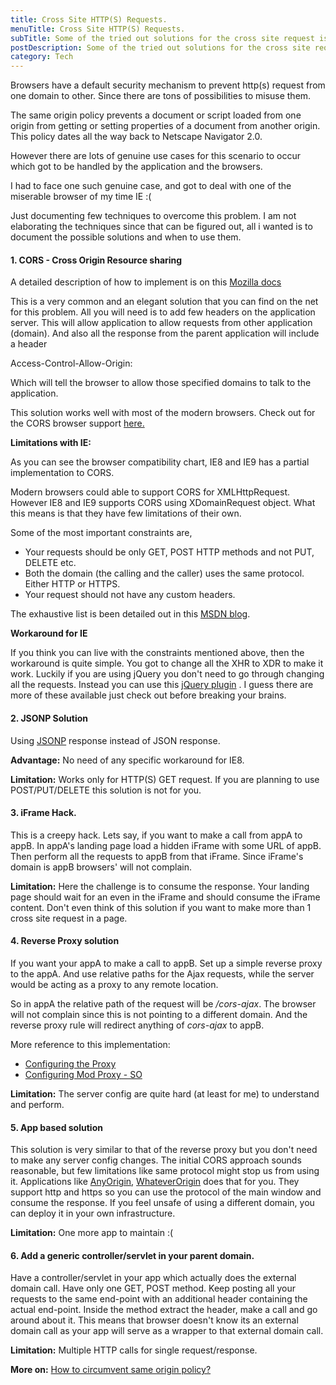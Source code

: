 ```yaml
---
title: Cross Site HTTP(S) Requests.
menuTitle: Cross Site HTTP(S) Requests.
subTitle: Some of the tried out solutions for the cross site request issue. Should be a good place to look out for which solution to be used under a circumstance.
postDescription: Some of the tried out solutions for the cross site request issue. Should be a good place to look out for which solution to be used under a circumstance.
category: Tech
---
```

Browsers have a default security mechanism to prevent http(s) request from one domain to other. Since there are tons of possibilities to misuse them.

The same origin policy prevents a document or script loaded from one origin from getting or setting properties of a document from another origin. This policy dates all the way back to Netscape Navigator 2.0.

However there are lots of genuine use cases for this scenario to occur which got to be handled by the application and the browsers.

I had to face one such genuine case, and got to deal with one of the miserable browser of my time IE :(

Just documenting few techniques to overcome this problem. I am not elaborating the techniques since that can be figured out, all i wanted is to document the possible solutions and when to use them.

#### 1\. CORS - Cross Origin Resource sharing

A detailed description of how to implement is on this [Mozilla docs](https://developer.mozilla.org/en-US/docs/Web/HTTP/Access_control_CORS)

This is a very common and an elegant solution that you can find on the net for this problem. All you will need is to add few headers on the application server. This will allow application to allow requests from other application (domain). And also all the response from the parent application will include a header

Access-Control-Allow-Origin:

Which will tell the browser to allow those specified domains to talk to the application.

This solution works well with most of the modern browsers. Check out for the CORS browser support [here.](http://caniuse.com/cors)

**Limitations with IE:**

As you can see the browser compatibility chart, IE8 and IE9 has a partial implementation to CORS.

Modern browsers could able to support CORS for XMLHttpRequest. However IE8 and IE9 supports CORS using XDomainRequest object. What this means is that they have few limitations of their own.

Some of the most important constraints are,

*   Your requests should be only GET, POST HTTP methods and not PUT, DELETE etc.
*   Both the domain (the calling and the caller) uses the same protocol. Either HTTP or HTTPS.
*   Your request should not have any custom headers.

The exhaustive list is been detailed out in this [MSDN blog](http://blogs.msdn.com/b/ieinternals/archive/2010/05/13/xdomainrequest-restrictions-limitations-and-workarounds.aspx).

**Workaround for IE**

If you think you can live with the constraints mentioned above, then the workaround is quite simple. You got to change all the XHR to XDR to make it work. Luckily if you are using jQuery you don't need to go through changing all the requests. Instead you can use this [jQuery plugin](https://github.com/MoonScript/jQuery-ajaxTransport-XDomainRequest) . I guess there are more of these available just check out before breaking your brains.

#### 2\. JSONP Solution

Using [JSONP](http://json-p.org/) response instead of JSON response.

**Advantage:** No need of any specific workaround for IE8.

**Limitation:** Works only for HTTP(S) GET request. If you are planning to use POST/PUT/DELETE this solution is not for you.

#### 3\. iFrame Hack.

This is a creepy hack. Lets say, if you want to make a call from appA to appB. In appA's landing page load a hidden iFrame with some URL of appB. Then perform all the requests to appB from that iFrame. Since iFrame's domain is appB browsers' will not complain.

**Limitation:** Here the challenge is to consume the response. Your landing page should wait for an even in the iFrame and should consume the iFrame content. Don't even think of this solution if you want to make more than 1 cross site request in a page.

#### 4\. Reverse Proxy solution

If you want your appA to make a call to appB. Set up a simple reverse proxy to the appA. And use relative paths for the Ajax requests, while the server would be acting as a proxy to any remote location.

So in appA the relative path of the request will be _/cors-ajax_. The browser will not complain since this is not pointing to a different domain. And the reverse proxy rule will redirect anything of _cors-ajax_ to appB.

More reference to this implementation:

*   [Configuring the Proxy](http://www.askapache.com/htaccess/reverse-proxy-apache.html#Configuring_Proxy)
*   [Configuring Mod Proxy - SO](http://stackoverflow.com/questions/7807600/apache-mod-proxy-configuring-proxypass-proxypassreverse-for-cross-domain-ajax)

**Limitation:** The server config are quite hard (at least for me) to understand and perform.

#### 5\. App based solution

This solution is very similar to that of the reverse proxy but you don't need to make any server config changes. The initial CORS approach sounds reasonable, but few limitations like same protocol might stop us from using it. Applications like [AnyOrigin](http://anyorigin.com/), [WhateverOrigin](http://whateverorigin.org/) does that for you. They support http and https so you can use the protocol of the main window and consume the response. If you feel unsafe of using a different domain, you can deploy it in your own infrastructure.

**Limitation:** One more app to maintain :(

#### 6\. Add a generic controller/servlet in your parent domain.

Have a controller/servlet in your app which actually does the external domain call. Have only one GET, POST method. Keep posting all your requests to the same end-point with an additional header containing the actual end-point. Inside the method extract the header, make a call and go around about it. This means that browser doesn't know its an external domain call as your app will serve as a wrapper to that external domain call.

**Limitation:** Multiple HTTP calls for single request/response.

**More on:** [How to circumvent same origin policy?](
http://stackoverflow.com/questions/3076414/ways-to-circumvent-the-same-origin-policy)